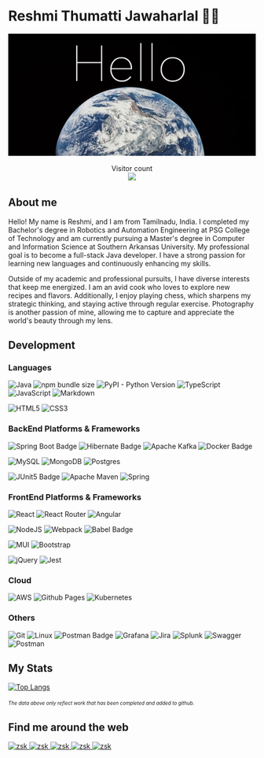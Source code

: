 # Reshmi Thumatti Jawaharlal 👩‍💻

![Hello](Hello.jpeg)
<p align="center"> 
  Visitor count<br>
  <img src="https://profile-counter.glitch.me/{Reshmitj}/count.svg" />
</p>

## About me

Hello! My name is Reshmi, and I am from Tamilnadu, India. I completed my Bachelor's degree in Robotics and Automation Engineering at PSG College of Technology and am currently pursuing a Master's degree in Computer and Information Science at Southern Arkansas University. My professional goal is to become a full-stack Java developer. I have a strong passion for learning new languages and continuously enhancing my skills.

Outside of my academic and professional pursuits, I have diverse interests that keep me energized. I am an avid cook who loves to explore new recipes and flavors. Additionally, I enjoy playing chess, which sharpens my strategic thinking, and staying active through regular exercise. Photography is another passion of mine, allowing me to capture and appreciate the world's beauty through my lens.

## Development
### Languages

![Java](https://img.shields.io/badge/java-%23ED8B00.svg?style=for-the-badge&logo=openjdk&logoColor=white)
![npm bundle size](https://img.shields.io/bundlephobia/:format/:packageName)
![PyPI - Python Version](https://img.shields.io/pypi/pyversions/:packageName)
![TypeScript](https://img.shields.io/badge/typescript-%23007ACC.svg?style=for-the-badge&logo=typescript&logoColor=white)
![JavaScript](https://img.shields.io/badge/javascript-%23323330.svg?style=for-the-badge&logo=javascript&logoColor=%23F7DF1E)
![Markdown](https://img.shields.io/badge/markdown-%23000000.svg?style=for-the-badge&logo=markdown&logoColor=white)

![HTML5](https://img.shields.io/badge/html5-%23E34F26.svg?style=for-the-badge&logo=html5&logoColor=white)
![CSS3](https://img.shields.io/badge/css3-%231572B6.svg?style=for-the-badge&logo=css3&logoColor=white)

### BackEnd Platforms & Frameworks

![Spring Boot Badge](https://img.shields.io/badge/Spring%20Boot-6DB33F?style=for-the-badge&logo=springboot&logoColor=fff)
![Hibernate Badge](https://img.shields.io/badge/Hibernate-59666C?style=for-the-badge&logo=hibernate&logoColor=fff)
![Apache Kafka](https://img.shields.io/badge/Apache%20Kafka-000?style=for-the-badge&logo=apachekafka)
![Docker Badge](https://img.shields.io/badge/Docker-2496ED?style=for-the-badge&logo=docker&logoColor=fff)

![MySQL](https://img.shields.io/badge/mysql-%2300f.svg?style=for-the-badge&logo=mysql&logoColor=white)
![MongoDB](https://img.shields.io/badge/MongoDB-%234ea94b.svg?style=for-the-badge&logo=mongodb&logoColor=white)
![Postgres](https://img.shields.io/badge/postgres-%23316192.svg?style=for-the-badge&logo=postgresql&logoColor=white)

![JUnit5 Badge](https://img.shields.io/badge/JUnit5-25A162?style=for-the-badge&logo=junit5&logoColor=fff)
![Apache Maven](https://img.shields.io/badge/Apache%20Maven-C71A36?style=for-the-badge&logo=Apache%20Maven&logoColor=white)
![Spring](https://img.shields.io/badge/spring-%236DB33F.svg?style=for-the-badge&logo=spring&logoColor=white)

### FrontEnd Platforms & Frameworks

![React](https://img.shields.io/badge/react-%2320232a.svg?style=for-the-badge&logo=react&logoColor=%2361DAFB)
![React Router](https://img.shields.io/badge/React_Router-CA4245?style=for-the-badge&logo=react-router&logoColor=white)
![Angular](https://img.shields.io/badge/angular-%23DD0031.svg?style=for-the-badge&logo=angular&logoColor=white)

![NodeJS](https://img.shields.io/badge/node.js-6DA55F?style=for-the-badge&logo=node.js&logoColor=white)
![Webpack](https://img.shields.io/badge/webpack-%238DD6F9.svg?style=for-the-badge&logo=webpack&logoColor=black)
![Babel Badge](https://img.shields.io/badge/Babel-F9DC3E?style=for-the-badge&logo=babel&logoColor=000)

![MUI](https://img.shields.io/badge/MUI-%230081CB.svg?style=for-the-badge&logo=mui&logoColor=white)
![Bootstrap](https://img.shields.io/badge/bootstrap-%23563D7C.svg?style=for-the-badge&logo=bootstrap&logoColor=white)

![jQuery](https://img.shields.io/badge/jquery-%230769AD.svg?style=for-the-badge&logo=jquery&logoColor=white)
![Jest](https://img.shields.io/badge/Jest-323330?style=for-the-badge&logo=Jest&logoColor=white)

### Cloud

![AWS](https://img.shields.io/badge/Amazon_AWS-FF9900?style=for-the-badge&logo=amazonaws&logoColor=white)
![Github Pages](https://img.shields.io/badge/github%20pages-121013?style=for-the-badge&logo=github&logoColor=white)
![Kubernetes](https://img.shields.io/badge/kubernetes-%23326ce5.svg?style=for-the-badge&logo=kubernetes&logoColor=white)

### Others
![Git](https://img.shields.io/badge/GIT-E44C30?style=for-the-badge&logo=git&logoColor=white)
![Linux](https://img.shields.io/badge/Linux-FCC624?style=for-the-badge&logo=linux&logoColor=black)
![Postman Badge](https://img.shields.io/badge/Postman-FF6C37?style=for-the-badge&logo=postman&logoColor=fff)
![Grafana](https://img.shields.io/badge/grafana-%23F46800.svg?style=for-the-badge&logo=grafana&logoColor=white)
![Jira](https://img.shields.io/badge/jira-%230A0FFF.svg?style=for-the-badge&logo=jira&logoColor=white)
![Splunk](https://img.shields.io/badge/splunk-%23000000.svg?style=for-the-badge&logo=splunk&logoColor=white)
![Swagger](https://img.shields.io/badge/-Swagger-%23Clojure?style=for-the-badge&logo=swagger&logoColor=white)
![Postman](https://img.shields.io/badge/Postman-FF6C37?style=for-the-badge&logo=postman&logoColor=white)

## My Stats

[![Top Langs](https://github-readme-stats.vercel.app/api/top-langs/?username=Reshmitj)]()

<font size="1"> _The data above only reflect work that has been completed and added to github._ </font>

## Find me around the web

 <a href="mailto:reshmi.tjr@gmail.com?subject=Hello Reshmi!" target="_blank">
  <img src="https://img.shields.io/badge/Gmail-D14836?style=for-the-badge&logo=gmail&logoColor=white" alt="zsk"/>
 </a>

 <a href="https://www.linkedin.com/in/reshmi-thumatti-jawaharlal-89536972/" target="_blank">
  <img src="https://img.shields.io/badge/LinkedIn-0077B5?style=for-the-badge&logo=linkedin&logoColor=white" alt="zsk"/>
 </a>

  <a href="https://www.instagram.com/_resh.raju/" target="_blank">
  <img src="https://img.shields.io/badge/Instagram-%23E4405F.svg?style=for-the-badge&logo=Instagram&logoColor=white" alt="zsk"/>
 </a>

 <a href="https://stackoverflow.com/users/11290155/reshmi" target="_blank">
  <img src="https://img.shields.io/badge/-Stackoverflow-FE7A16?style=for-the-badge&logo=stack-overflow&logoColor=white" alt="zsk"/>
 </a>

 <a href="https://www.quora.com/profile/Reshmi-Tj" target="_blank">
  <img src="https://img.shields.io/badge/Quora-%23B92B27.svg?style=for-the-badge&logo=Quora&logoColor=white" alt="zsk"/>
 </a>



<!--
**Reshmitj/Reshmitj** is a ✨ _special_ ✨ repository because its `README.md` (this file) appears on your GitHub profile.

Here are some ideas to get you started:

- 🔭 I’m currently working on ...
- 🌱 I’m currently learning ...
- 👯 I’m looking to collaborate on ...
- 🤔 I’m looking for help with ...
- 💬 Ask me about ...
- 📫 How to reach me: ...
- 😄 Pronouns: ...
- ⚡ Fun fact: ...
-->
